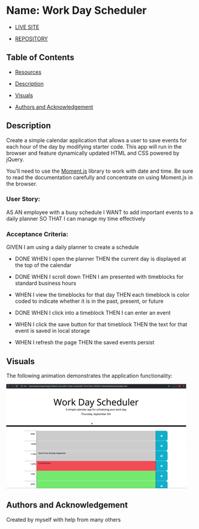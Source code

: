 # Name:  Work Day Scheduler

- [LIVE SITE](https://okdavekk.github.io/work-day-scheduler/)

- [REPOSITORY](https://github.com/okdavekk/work-day-scheduler)


## Table of Contents

- [Resources](#resources)

- [Description](#description)

- [Visuals](#visuals)

- [Authors and Acknowledgement](#authors-and-acknowledgement)

## Description
Create a simple calendar application that allows a user to save events for each hour of the day by modifying starter code. This app will run in the browser and feature dynamically updated HTML and CSS powered by jQuery.

You'll need to use the [Moment.js](https://momentjs.com/) library to work with date and time. Be sure to read the documentation carefully and concentrate on using Moment.js in the browser.

### User Story:
AS AN employee with a busy schedule
I WANT to add important events to a daily planner
SO THAT I can manage my time effectively

### Acceptance Criteria:

GIVEN I am using a daily planner to create a schedule

- DONE WHEN I open the planner THEN the current day is displayed at the top of the calendar

- DONE WHEN I scroll down THEN I am presented with timeblocks for standard business hours

- WHEN I view the timeblocks for that day THEN each timeblock is color coded to indicate whether it is in the past, present, or future

- DONE WHEN I click into a timeblock THEN I can enter an event

- WHEN I click the save button for that timeblock THEN the text for that event is saved in local storage

- WHEN I refresh the page THEN the saved events persist

## Visuals

The following animation demonstrates the application functionality:

![A user clicks on slots on the color-coded calendar and edits the events.](./Pictures/05-third-party-apis-homework-demo.gif)


## Authors and Acknowledgement
Created by myself with help from many others